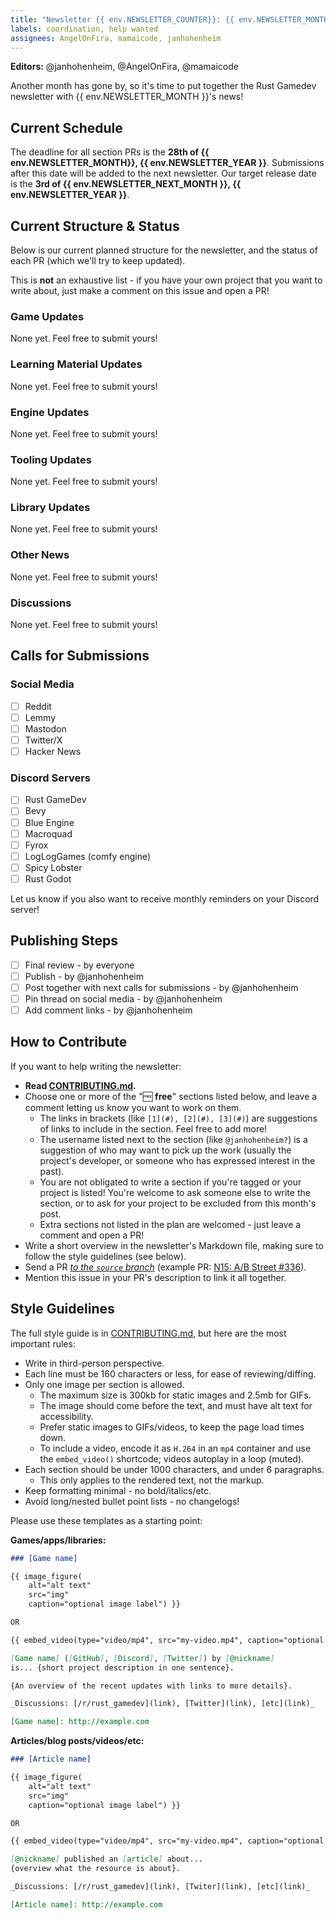 ```yaml
---
title: "Newsletter {{ env.NEWSLETTER_COUNTER}}: {{ env.NEWSLETTER_MONTH }} {{ env.NEWSLETTER_YEAR }}"
labels: coordination, help wanted
assignees: AngelOnFira, mamaicode, janhohenheim
---
```


**Editors:** @janhohenheim, @AngelOnFira, @mamaicode

Another month has gone by, so it's time to put together the Rust Gamedev newsletter with {{ env.NEWSLETTER_MONTH }}'s news!

## Current Schedule

The deadline for all section PRs is the **28th of {{ env.NEWSLETTER_MONTH}}, {{ env.NEWSLETTER_YEAR }}**. Submissions after this date will be added to the next newsletter.
Our target release date is the **3rd of {{ env.NEWSLETTER_NEXT_MONTH }}, {{ env.NEWSLETTER_YEAR }}**.

## Current Structure & Status

Below is our current planned structure for the newsletter, and the status of each PR (which we'll try to keep updated).

This is **not** an exhaustive list - if you have your own project that you want to write about, just make a comment on this issue and open a PR!

### Game Updates

None yet. Feel free to submit yours!

### Learning Material Updates

None yet. Feel free to submit yours!

### Engine Updates

None yet. Feel free to submit yours!

### Tooling Updates

None yet. Feel free to submit yours!

### Library Updates

None yet. Feel free to submit yours!

### Other News

None yet. Feel free to submit yours!

### Discussions

None yet. Feel free to submit yours!

## Calls for Submissions

### Social Media

- [ ] Reddit
- [ ] Lemmy
- [ ] Mastodon
- [ ] Twitter/X
- [ ] Hacker News

### Discord Servers

- [ ] Rust GameDev
- [ ] Bevy
- [ ] Blue Engine
- [ ] Macroquad
- [ ] Fyrox
- [ ] LogLogGames (comfy engine)
- [ ] Spicy Lobster
- [ ] Rust Godot

Let us know if you also want to receive monthly reminders on your Discord server!

## Publishing Steps

- [ ] Final review - by everyone
- [ ] Publish - by @janhohenheim
- [ ] Post together with next calls for submissions - by @janhohenheim
- [ ] Pin thread on social media - by @janhohenheim
- [ ] Add comment links - by @janhohenheim

## How to Contribute

If you want to help writing the newsletter:

- **Read [CONTRIBUTING.md](https://github.com/rust-gamedev/rust-gamedev.github.io/blob/source/CONTRIBUTING.md?rgh-link-date=2023-09-12T16%3A17%3A34Z).**
- Choose one or more of the "🆓 **free**" sections listed below, and leave a comment letting us know you want to work on them.
  - The links in brackets (like `[1](#), [2](#), [3](#)`) are suggestions of links to include in the section. Feel free to add more!
  - The username listed next to the section (like `@janhohenheim?`) is a suggestion of who may want to pick up the work (usually the project's developer, or someone who has expressed interest in the past).
  - You are not obligated to write a section if you're tagged or your project is listed! You're welcome to ask someone else to write the section, or to ask for your project to be excluded from this month's post.
  - Extra sections not listed in the plan are welcomed - just leave a comment and open a PR!
- Write a short overview in the newsletter's Markdown file, making sure to follow the style guidelines (see below).
- Send a PR [_to the `source` branch_](https://github.com/rust-gamedev/rust-gamedev.github.io/tree/source) (example PR: [N15: A/B Street #336](https://github.com/rust-gamedev/rust-gamedev.github.io/pull/336)).
- Mention this issue in your PR's description to link it all together.

## Style Guidelines

The full style guide is in [CONTRIBUTING.md](https://github.com/rust-gamedev/rust-gamedev.github.io/blob/source/CONTRIBUTING.md?rgh-link-date=2023-09-12T16%3A17%3A34Z),
but here are the most important rules:

- Write in third-person perspective.
- Each line must be 160 characters or less, for ease of reviewing/diffing.
- Only one image per section is allowed.
  - The maximum size is 300kb for static images and 2.5mb for GIFs.
  - The image should come before the text, and must have alt text for accessibility.
  - Prefer static images to GIFs/videos, to keep the page load times down.
  - To include a video, encode it as `H.264` in an `mp4` container and use
    the `embed_video()` shortcode; videos autoplay in a loop (muted).
- Each section should be under 1000 characters, and under 6 paragraphs.
  - This only applies to the rendered text, not the markup.
- Keep formatting minimal - no bold/italics/etc.
- Avoid long/nested bullet point lists - no changelogs!

Please use these templates as a starting point:

**Games/apps/libraries:**

```md
### [Game name]

{{ image_figure(
    alt="alt text"
    src="img"
    caption="optional image label") }}

OR

{{ embed_video(type="video/mp4", src="my-video.mp4", caption="optional video caption") }}

[Game name] ([GitHub], [Discord], [Twitter]) by [@nickname]
is... {short project description in one sentence}.

{An overview of the recent updates with links to more details}.

_Discussions: [/r/rust_gamedev](link), [Twitter](link), [etc](link)_

[Game name]: http://example.com
```

**Articles/blog posts/videos/etc:**

```md
### [Article name]

{{ image_figure(
    alt="alt text"
    src="img"
    caption="optional image label") }}

OR

{{ embed_video(type="video/mp4", src="my-video.mp4", caption="optional video caption") }}

[@nickname] published an [article] about...
{overview what the resource is about}.

_Discussions: [/r/rust_gamedev](link), [Twiter](link), [etc](link)_

[Article name]: http://example.com
```
